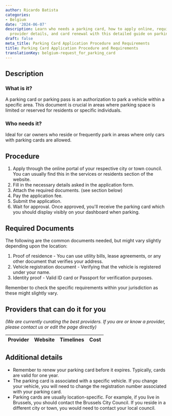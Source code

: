 ```yaml
---
author: Ricardo Batista
categories:
- Belgium
date: '2024-06-07'
description: Learn who needs a parking card, how to apply online, required documents,
  provider details, and card renewal with this detailed guide on parking passes.
draft: false
meta_title: Parking Card Application Procedure and Requirements
title: Parking Card Application Procedure and Requirements
translationKey: belgium-request_for_parking_card
---
```



## Description
### What is it?
A parking card or parking pass is an authorization to park a vehicle within a specific area. This document is crucial in areas where parking space is limited or reserved for residents or specific individuals.

### Who needs it?
Ideal for car owners who reside or frequently park in areas where only cars with parking cards are allowed.

## Procedure
1. Apply through the online portal of your respective city or town council. You can usually find this in the services or residents section of the website.
2. Fill in the necessary details asked in the application form.
3. Attach the required documents. (see section below)
4. Pay the application fee. 
5. Submit the application.
6. Wait for approval. Once approved, you'll receive the parking card which you should display visibly on your dashboard when parking.

## Required Documents
The following are the common documents needed, but might vary slightly depending upon the location:

1. Proof of residence - You can use utility bills, lease agreements, or any other document that verifies your address.
2. Vehicle registration document - Verifying that the vehicle is registered under your name.
3. Identity proof - Valid ID card or Passport for verification purposes.
   
Remember to check the specific requirements within your jurisdiction as these might slightly vary.

## Providers that can do it for you

_(We are currently curating the best providers. If you are or know a provider, please contact us or edit the page directly)_

| Provider        |     Website     |     Timelines    |       Cost      |
| --------------- | --------------- |  :-------------: | :-------------: |

## Additional details
- Remember to renew your parking card before it expires. Typically, cards are valid for one year.
- The parking card is associated with a specific vehicle. If you change your vehicle, you will need to change the registration number associated with your parking card.
- Parking cards are usually location-specific. For example, if you live in Brussels, you should contact the Brussels City Council. If you reside in a different city or town, you would need to contact your local council.